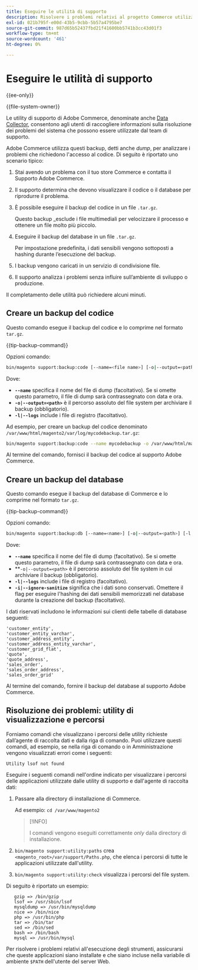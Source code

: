 ```yaml
---
title: Eseguire le utilità di supporto
description: Risolvere i problemi relativi al progetto Commerce utilizzando l'utilità di supporto incorporata.
exl-id: 021b795f-e00d-43b5-9cbb-5b57a4795be7
source-git-commit: 987d65b52437fbd21f41600bb5741b3cc43d01f3
workflow-type: tm+mt
source-wordcount: '461'
ht-degree: 0%

---
```


# Eseguire le utilità di supporto

{{ee-only}}

{{file-system-owner}}

Le utility di supporto di Adobe Commerce, denominate anche [Data Collector](https://experienceleague.adobe.com/it/docs/commerce-admin/systems/tools/support#data-collector), consentono agli utenti di raccogliere informazioni sulla risoluzione dei problemi del sistema che possono essere utilizzate dal team di supporto.

Adobe Commerce utilizza questi backup, detti anche _dump_, per analizzare i problemi che richiedono l&#39;accesso al codice. Di seguito è riportato uno scenario tipico:

1. Stai avendo un problema con il tuo store Commerce e contatta il Supporto Adobe Commerce.
1. Il supporto determina che devono visualizzare il codice o il database per riprodurre il problema.
1. È possibile eseguire il backup del codice in un file `.tar.gz`.

   Questo backup _esclude i file multimediali per velocizzare il processo e ottenere un file molto più piccolo.

1. Eseguire il backup del database in un file `.tar.gz`.

   Per impostazione predefinita, i dati sensibili vengono sottoposti a hashing durante l’esecuzione del backup.

1. I backup vengono caricati in un servizio di condivisione file.
1. Il supporto analizza i problemi senza influire sull’ambiente di sviluppo o produzione.

Il completamento delle utilità può richiedere alcuni minuti.

## Creare un backup del codice

Questo comando esegue il backup del codice e lo comprime nel formato `tar.gz`.

{{tip-backup-command}}

Opzioni comando:

```bash
bin/magento support:backup:code [--name=<file name>] [-o|--output=<path>] [-l|--logs]
```

Dove:

- **`--name`** specifica il nome del file di dump (facoltativo). Se si omette questo parametro, il file di dump sarà contrassegnato con data e ora.
- **`-o|--output=<path>`** è il percorso assoluto del file system per archiviare il backup (obbligatorio).
- **`-l|--logs`** include i file di registro (facoltativo).

Ad esempio, per creare un backup del codice denominato `/var/www/html/magento2/var/log/mycodebackup.tar.gz`:

```bash
bin/magento support:backup:code --name mycodebackup -o /var/www/html/magento2/var/log
```

Al termine del comando, fornisci il backup del codice al supporto Adobe Commerce.

## Creare un backup del database

Questo comando esegue il backup del database di Commerce e lo comprime nel formato `tar.gz`.

{{tip-backup-command}}

Opzioni comando:

```bash
bin/magento support:backup:db [--name=<name>] [-o|--output=<path>] [-l|--logs] [-i|--ignore-sanitize]
```

Dove:

- **`--name`** specifica il nome del file di dump (facoltativo). Se si omette questo parametro, il file di dump sarà contrassegnato con data e ora.
- **`-o|--output=<path>` è il percorso assoluto del file system in cui archiviare il backup (obbligatorio).
- **`-l|--logs`** include i file di registro (facoltativo).
- **`-i|--ignore-sanitize`** significa che i dati sono conservati. Omettere il flag per eseguire l&#39;hashing dei dati sensibili memorizzati nel database durante la creazione del backup (facoltativo).

I dati riservati includono le informazioni sui clienti delle tabelle di database seguenti:

```
'customer_entity',
'customer_entity_varchar',
'customer_address_entity',
'customer_address_entity_varchar',
'customer_grid_flat',
'quote',
'quote_address',
'sales_order',
'sales_order_address',
'sales_order_grid'
```

Al termine del comando, fornire il backup del database al supporto Adobe Commerce.

## Risoluzione dei problemi: utility di visualizzazione e percorsi

Forniamo comandi che visualizzano i percorsi delle utility richieste dall’agente di raccolta dati e dalla riga di comando. Puoi utilizzare questi comandi, ad esempio, se nella riga di comando o in Amministrazione vengono visualizzati errori come i seguenti:

```
Utility lsof not found
```

Eseguire i seguenti comandi nell&#39;ordine indicato per visualizzare i percorsi delle applicazioni utilizzate dalle utility di supporto e dall&#39;agente di raccolta dati:

1. Passare alla directory di installazione di Commerce.

   Ad esempio: `cd /var/www/magento2`

   >[!INFO]
   >
   >I comandi vengono eseguiti correttamente _only_ dalla directory di installazione.

1. `bin/magento support:utility:paths` crea `<magento_root>/var/support/Paths.php`, che elenca i percorsi di tutte le applicazioni utilizzate dall&#39;utility.
1. `bin/magento support:utility:check` visualizza i percorsi del file system.

Di seguito è riportato un esempio:

```
   gzip => /bin/gzip
   lsof => /usr/sbin/lsof
   mysqldump => /usr/bin/mysqldump
   nice => /bin/nice
   php => /usr/bin/php
   tar => /bin/tar
   sed => /bin/sed
   bash => /bin/bash
   mysql => /usr/bin/mysql
```

Per risolvere i problemi relativi all&#39;esecuzione degli strumenti, assicurarsi che queste applicazioni siano installate e che siano incluse nella variabile di ambiente `$PATH` dell&#39;utente del server Web.

